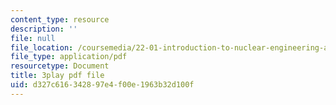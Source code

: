 ```yaml
---
content_type: resource
description: ''
file: null
file_location: /coursemedia/22-01-introduction-to-nuclear-engineering-and-ionizing-radiation-fall-2016/d327c616342897e4f00e1963b32d100f_SgM2wxELF4U.pdf
file_type: application/pdf
resourcetype: Document
title: 3play pdf file
uid: d327c616-3428-97e4-f00e-1963b32d100f
---
```

